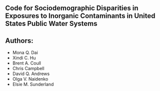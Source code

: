 ## Code for Sociodemographic Disparities in Exposures to Inorganic Contaminants in United States Public Water Systems

## Authors: 
 - Mona Q. Dai
 - Xindi C. Hu
 - Brent A. Coull
 - Chris Campbell
 - David Q. Andrews
 - Olga V. Naidenko
 - Elsie M. Sunderland
